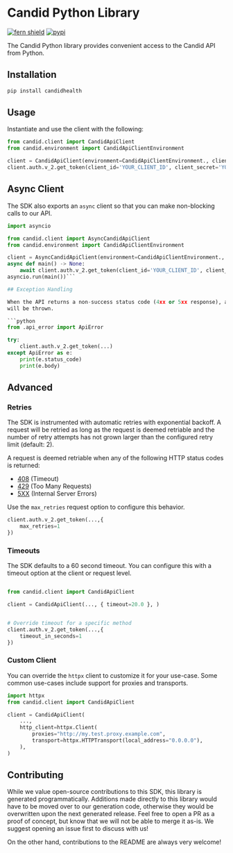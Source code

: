 # Candid Python Library

[![fern shield](https://img.shields.io/badge/%F0%9F%8C%BF-SDK%20generated%20by%20Fern-brightgreen)](https://github.com/fern-api/fern)
[![pypi](https://img.shields.io/pypi/v/candidhealth)](https://pypi.python.org/pypi/candidhealth)

The Candid Python library provides convenient access to the Candid API from Python.

## Installation

```sh
pip install candidhealth
```

## Usage

Instantiate and use the client with the following:

```python
from candid.client import CandidApiClient
from candid.environment import CandidApiClientEnvironment

client = CandidApiClient(environment=CandidApiClientEnvironment., client_id="YOUR_CLIENT_ID", client_secret="YOUR_CLIENT_SECRET", )
client.auth.v_2.get_token(client_id='YOUR_CLIENT_ID', client_secret='YOUR_CLIENT_SECRET', )
```

## Async Client

The SDK also exports an `async` client so that you can make non-blocking calls to our API.

```python
import asyncio

from candid.client import AsyncCandidApiClient
from candid.environment import CandidApiClientEnvironment

client = AsyncCandidApiClient(environment=CandidApiClientEnvironment., client_id="YOUR_CLIENT_ID", client_secret="YOUR_CLIENT_SECRET", )
async def main() -> None:
    await client.auth.v_2.get_token(client_id='YOUR_CLIENT_ID', client_secret='YOUR_CLIENT_SECRET', )
asyncio.run(main())```

## Exception Handling

When the API returns a non-success status code (4xx or 5xx response), a subclass of the following error
will be thrown.

```python
from .api_error import ApiError

try:
    client.auth.v_2.get_token(...)
except ApiError as e:
    print(e.status_code)
    print(e.body)
```

## Advanced

### Retries

The SDK is instrumented with automatic retries with exponential backoff. A request will be retried as long
as the request is deemed retriable and the number of retry attempts has not grown larger than the configured
retry limit (default: 2).

A request is deemed retriable when any of the following HTTP status codes is returned:

- [408](https://developer.mozilla.org/en-US/docs/Web/HTTP/Status/408) (Timeout)
- [429](https://developer.mozilla.org/en-US/docs/Web/HTTP/Status/429) (Too Many Requests)
- [5XX](https://developer.mozilla.org/en-US/docs/Web/HTTP/Status/500) (Internal Server Errors)

Use the `max_retries` request option to configure this behavior.

```python
client.auth.v_2.get_token(...,{
    max_retries=1
})
```

### Timeouts

The SDK defaults to a 60 second timeout. You can configure this with a timeout option at the client or request level.

```python

from candid.client import CandidApiClient

client = CandidApiClient(..., { timeout=20.0 }, )


# Override timeout for a specific method
client.auth.v_2.get_token(...,{
    timeout_in_seconds=1
})
```

### Custom Client

You can override the `httpx` client to customize it for your use-case. Some common use-cases include support for proxies
and transports.
```python
import httpx
from candid.client import CandidApiClient

client = CandidApiClient(
    ...,
    http_client=httpx.Client(
        proxies="http://my.test.proxy.example.com",
        transport=httpx.HTTPTransport(local_address="0.0.0.0"),
    ),
)
```

## Contributing

While we value open-source contributions to this SDK, this library is generated programmatically.
Additions made directly to this library would have to be moved over to our generation code,
otherwise they would be overwritten upon the next generated release. Feel free to open a PR as
a proof of concept, but know that we will not be able to merge it as-is. We suggest opening
an issue first to discuss with us!

On the other hand, contributions to the README are always very welcome!
